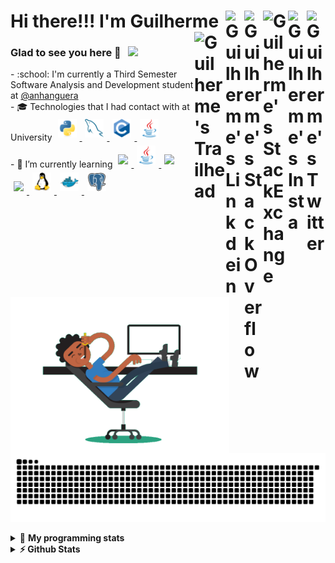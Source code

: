 <div align='left'><h1> Hi there!!! I'm Guilherme
<a href="https://twitter.com/iamgrodrigues" target="_blank" rel="nofollow">
    <img align="right" alt="Guilherme's Twitter" width="30px" src="https://www.vectorlogo.zone/logos/twitter/twitter-icon.svg" />
</a>
<a href="https://www.instagram.com/iamgrodrigues" target="_blank" rel="nofollow">
    <img align="right" alt="Guilherme's Insta" width="30px" src="https://www.vectorlogo.zone/logos/instagram/instagram-icon.svg" />
</a>
<a href="https://salesforce.stackexchange.com/users/93793/iamgrodrigues" target="_blank" rel="nofollow">
    <img align="right" alt="Guilherme's StackExchange" width="40px" src="https://cdn.sstatic.net/Sites/salesforce/Img/apple-touch-icon@2.png?v=2b5099539758" />
</a>
<a href="https://stackoverflow.com/users/14347023/iamgrodrigues" target="_blank" rel="nofollow">
    <img align="right" alt="Guilherme's StackOverflow" width="30px" src="https://www.vectorlogo.zone/logos/stackoverflow/stackoverflow-icon.svg" />
</a>
<a href="https://www.linkedin.com/in/iamgrodrigues" target="_blank" rel="nofollow">
    <img align="right" alt="Guilherme's Linkdein" width="30px" src="https://www.vectorlogo.zone/logos/linkedin/linkedin-icon.svg" />
</a>
<a href="https://trailblazer.me/id/iamgrodrigues" target="_blank" rel="nofollow">
    <img align="right" alt="Guilherme's Trailhead" width="50px" src="https://trailhead.salesforce.com/assets/trailhead-logo-5d3354441b4d8b97f21075b65e2aea266780d45943bbb36796ac25dc7cf4adc9.svg" />
</a>
</h1>
</div>

<div>
    <img src='https://github.com/iamgrodrigues/iamgrodrigues/blob/master/Assets/dev.gif' width="350" height="250" align='left'>
</div>

### Glad to see you here 👋 &nbsp; ![](https://visitor-badge.glitch.me/badge?page_id=iamgrodrigues.iamgrodrigues&style=flat-square&color=0088cc)
<div>
   - :school: I'm currently a Third Semester Software Analysis and Development student at
    <a href="https://www.anhanguera.com/">@anhanguera </a>
</div>
<div>
        - 🎓 Technologies that I had contact with at University
    <a href="https://www.python.org/" target="_blank" rel="nofollow">
       <img width="30px" style="padding:5px" src="https://raw.githubusercontent.com/devicons/devicon/master/icons/python/python-original.svg"/>
    </a>
    <a href="https://www.mysql.com/" target="_blank" rel="nofollow">
       <img width="30px" style="padding:5px" src="https://raw.githubusercontent.com/devicons/devicon/master/icons/mysql/mysql-original.svg"/>
    </a>
    <a href="https://en.wikipedia.org/wiki/C_(programming_language)#:~:text=C%20(%2Fsi%CB%90%2F%2C,efficiently%20to%20typical%20machine%20instructions." target="_blank" rel="nofollow">
       <img width="30px" style="padding:5px" src="https://raw.githubusercontent.com/devicons/devicon/master/icons/c/c-original.svg"/>
    </a>
    <a href="https://www.java.com/" target="_blank" rel="nofollow">
       <img width="30px" style="padding:5px" src="https://raw.githubusercontent.com/devicons/devicon/master/icons/java/java-original.svg"/>
    </a>
</div>
<div>
    - 🌱 I’m currently learning 
    <a href="https://www.salesforce.com/company/about-us/" target="_blank" rel="nofollow">
       <img width="30px" style="padding:5px" src="https://www.salesforce.com/content/dam/sfdc-docs/www/logos/logo-salesforce.svg"/>
    </a>
    <a href="https://www.java.com/" target="_blank" rel="nofollow">
       <img width="30px" style="padding:5px" src="https://raw.githubusercontent.com/devicons/devicon/master/icons/java/java-original.svg"/>
    </a>
    <a href="https://spring.io/" target="_blank" rel="nofollow">
       <img width="30px" style="padding:5px" src="https://www.vectorlogo.zone/logos/springio/springio-icon.svg"/>
    </a>
    <a href="https://angularjs.org/" target="_blank" rel="nofollow">
       <img width="30px" style="padding:5px" src="https://www.vectorlogo.zone/logos/angular/angular-icon.svg"/>
    </a>
    <a href="https://en.wikipedia.org/wiki/Linux" target="_blank" rel="nofollow">
       <img width="30px" style="padding:5px" src="https://raw.githubusercontent.com/devicons/devicon/master/icons/linux/linux-original.svg"/>
    </a>
    <a href="https://www.docker.com/" target="_blank" rel="nofollow">
       <img width="30px" style="padding:5px" src="https://raw.githubusercontent.com/devicons/devicon/master/icons/docker/docker-original.svg"/>
    </a>
    <a href="https://www.postgresql.org/" target="_blank" rel="nofollow">
        <img width="30px" style="padding:5px" src="https://raw.githubusercontent.com/devicons/devicon/master/icons/postgresql/postgresql-original.svg"/>
    </a>
</div>

![snake gif](https://github.com/iamgrodrigues/iamgrodrigues/blob/output/github-contribution-grid-snake.svg)

<details> 
 <summary>🤖 <b>My programming stats</b></summary>
<br>
  
<!--START_SECTION:waka-->
![Code Time](http://img.shields.io/badge/Code%20Time-1%2C835%20hrs-blue)

![Lines of code](https://img.shields.io/badge/From%20Hello%20World%20I%27ve%20Written-128%20Thousand%20lines%20of%20code-blue)

**🐱 My GitHub Data** 

> 🏆 45 Contributions in the Year 2022
 > 
> 📦 35.0 kB Used in GitHub's Storage 
 > 
> 💼 Opted to Hire
 > 
> 📜 19 Public Repositories 
 > 
> 🔑 1 Private Repository 
 > 
**I'm an Early 🐤** 

```text
🌞 Morning    13 commits     ███░░░░░░░░░░░░░░░░░░░░░░   12.75% 
🌆 Daytime    39 commits     █████████░░░░░░░░░░░░░░░░   38.24% 
🌃 Evening    29 commits     ███████░░░░░░░░░░░░░░░░░░   28.43% 
🌙 Night      21 commits     █████░░░░░░░░░░░░░░░░░░░░   20.59%

```
📅 **I'm Most Productive on Friday** 

```text
Monday       10 commits     ██░░░░░░░░░░░░░░░░░░░░░░░   9.8% 
Tuesday      4 commits      █░░░░░░░░░░░░░░░░░░░░░░░░   3.92% 
Wednesday    12 commits     ███░░░░░░░░░░░░░░░░░░░░░░   11.76% 
Thursday     19 commits     ████░░░░░░░░░░░░░░░░░░░░░   18.63% 
Friday       34 commits     ████████░░░░░░░░░░░░░░░░░   33.33% 
Saturday     0 commits      ░░░░░░░░░░░░░░░░░░░░░░░░░   0.0% 
Sunday       23 commits     █████░░░░░░░░░░░░░░░░░░░░   22.55%

```


📊 **This Week I Spent My Time On** 

```text
⌚︎ Time Zone: America/Sao_Paulo

💬 Programming Languages: 
Apex                     2 hrs 51 mins       ████████████████████████░   96.28% 
sh                       3 mins              ░░░░░░░░░░░░░░░░░░░░░░░░░   2.11% 
XML                      2 mins              ░░░░░░░░░░░░░░░░░░░░░░░░░   1.49% 
JSON                     0 secs              ░░░░░░░░░░░░░░░░░░░░░░░░░   0.12%

🔥 Editors: 
VS Code                  2 hrs 53 mins       ████████████████████████░   97.89% 
Zsh                      3 mins              ░░░░░░░░░░░░░░░░░░░░░░░░░   2.11%

🐱‍💻 Projects: 
RedeDor                  2 hrs 53 mins       ████████████████████████░   97.73% 
Terminal                 2 mins              ░░░░░░░░░░░░░░░░░░░░░░░░░   1.58% 
dx-k2ksocialforce        1 min               ░░░░░░░░░░░░░░░░░░░░░░░░░   0.69%

💻 Operating System: 
WSL                      2 hrs 57 mins       █████████████████████████   100.0%

```

**I Mostly Code in Java** 

```text
Java                     8 repos             ███████████░░░░░░░░░░░░░░   44.44% 
JavaScript               5 repos             ███████░░░░░░░░░░░░░░░░░░   27.78% 
TypeScript               2 repos             ██░░░░░░░░░░░░░░░░░░░░░░░   11.11% 
CSS                      1 repo              █░░░░░░░░░░░░░░░░░░░░░░░░   5.56% 
Python                   1 repo              █░░░░░░░░░░░░░░░░░░░░░░░░   5.56%

```



 Last Updated on 23/09/2022 01:54:22 UTC
<!--END_SECTION:waka-->

</details>
<details>	
   <summary><b>⚡ Github Stats</b></summary>
<div>
   <img height="180em" src="https://github-readme-stats.vercel.app/api?username=iamgrodrigues&show_icons=true&hide_border=true&theme=gotham" />
   <img height="180em" src="https://github-readme-stats.vercel.app/api/top-langs/?username=iamgrodrigues&&show_icons=true&hide_border=true&layout=compact&langs_count=8&theme=gotham"/>
</div>
</details>
